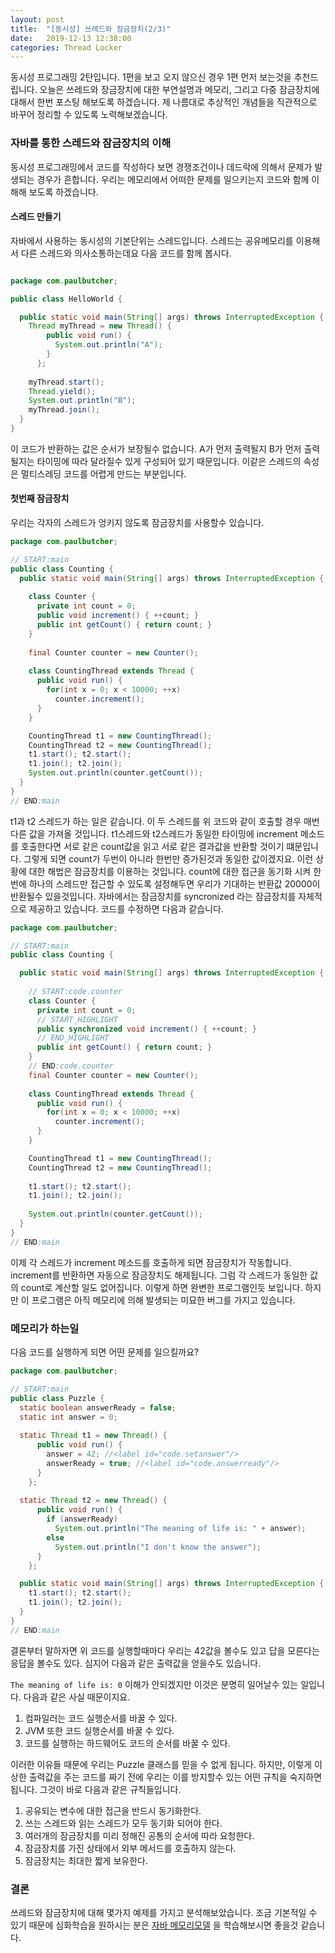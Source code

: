 ```yaml
---
layout: post
title:  "[동시성] 쓰레드와 잠금장치(2/3)"
date:   2019-12-13 12:38:00
categories: Thread Locker
---
```


동시성 프로그래밍 2탄입니다. 1편을 보고 오지 않으신 경우 1편 먼저 보는것을 추천드립니다. 오늘은 쓰레드와 장금장치에 대한 부연설명과 메모리, 그리고 다중 잠금장치에 대해서 한번 포스팅 해보도록 하겠습니다. 제 나름대로 추상적인 개념들을 직관적으로 바꾸어 정리할 수 있도록 노력해보겠습니다. 

### 자바를 통한 스레드와 잠금장치의 이해
동시성 프로그래밍에서 코드를 작성하다 보면 경쟁조건이나 데드락에 의해서 문제가 발생되는 경우가 흔합니다. 우리는 메모리에서 어떠한 문제를 일으키는지 코드와 함께 이해해 보도록 하겠습니다. 

#### 스레드 만들기
자바에서 사용하는 동시성의 기본단위는 스레드입니다. 스레드는 공유메모리를 이용해서 다른 스레드와 의사소통하는데요 다음 코드를 함께 봅시다.

```java

package com.paulbutcher;

public class HelloWorld {

  public static void main(String[] args) throws InterruptedException {
    Thread myThread = new Thread() {
        public void run() {
          System.out.println("A");
        }
      };
	  
    myThread.start();
    Thread.yield();
    System.out.println("B");
    myThread.join();
  }
}

```

이 코드가 반환하는 값은 순서가 보장될수 없습니다. A가 먼저 출력될지 B가 먼저 출력될지는 타이밍에 따라 달라질수 있게 구성되어 있기 때문입니다. 이같은 스레드의 속성은 멀티스레딩 코드를 어렵게 만드는 부분입니다.

#### 첫번째 잠금장치
우리는 각자의 스레드가 엉키지 않도록 잠금장치를 사용할수 있습니다.

```java
package com.paulbutcher;

// START:main
public class Counting {
  public static void main(String[] args) throws InterruptedException {
	  
    class Counter {
      private int count = 0;
      public void increment() { ++count; }
      public int getCount() { return count; }
    }
    
    final Counter counter = new Counter();
    
    class CountingThread extends Thread {
      public void run() {
        for(int x = 0; x < 10000; ++x)
          counter.increment();
      }
    }

    CountingThread t1 = new CountingThread();
    CountingThread t2 = new CountingThread();
    t1.start(); t2.start();
    t1.join(); t2.join();
    System.out.println(counter.getCount());
  }
}
// END:main

```

t1과 t2 스레드가 하는 일은 같습니다. 이 두 스레드를 위 코드와 같이 호출할 경우 매번 다른 값을 가져올 것입니다. t1스레드와 t2스레드가 동일한 타이밍에 increment 메소드를 호출한다면 서로 같은 count값을 읽고 서로 같은 결과값을 반환할 것이기 떄문입니다. 그렇게 되면 count가 두번이 아니라 한번만 증가된것과 동일한 값이겠지요. 이런 상황에 대한 해법은 잠금장치를 이용하는 것입니다. count에 대한 접근을 동기화 시켜 한번에 하나의 스레드만 접근할 수 있도록 설정해두면 우리가 기대하는 반환값 20000이 반환될수 있을것입니다. 자바에서는 잠금장치를 syncronized 라는 잠금장치를 자체적으로 제공하고 있습니다. 코드를 수정하면 다음과 같습니다.

```java
package com.paulbutcher;

// START:main
public class Counting {

  public static void main(String[] args) throws InterruptedException {
    
    // START:code.counter
    class Counter {
      private int count = 0;
      // START_HIGHLIGHT
      public synchronized void increment() { ++count; }
      // END_HIGHLIGHT
      public int getCount() { return count; }
    }
    // END:code.counter
    final Counter counter = new Counter();
    
    class CountingThread extends Thread {
      public void run() {
        for(int x = 0; x < 10000; ++x)
          counter.increment();
      }
    }

    CountingThread t1 = new CountingThread();
    CountingThread t2 = new CountingThread();
    
    t1.start(); t2.start();
    t1.join(); t2.join();
    
    System.out.println(counter.getCount());
  }
}
// END:main

```

이제 각 스레드가 increment 메소드를 호출하게 되면 잠금장치가 작동합니다. increment를 반환하면 자동으로 잠금장치도 해제됩니다. 그럼 각 스레드가 동일한 값의 count로 계산할 일도 없어집니다. 이렇게 하면 완변한 프로그램인듯 보입니다. 하지만 이 프로그램은 아직 메모리에 의해 발생되는 미묘한 버그를 가지고 있습니다.

### 메모리가 하는일

다음 코드를 실행하게 되면 어떤 문제를 일으킬까요?

```java
package com.paulbutcher;

// START:main
public class Puzzle {
  static boolean answerReady = false;
  static int answer = 0;
  
  static Thread t1 = new Thread() {
      public void run() {
        answer = 42; //<label id="code.setanswer"/>
        answerReady = true; //<label id="code.answerready"/>
      }
    };
    
  static Thread t2 = new Thread() {
      public void run() {
        if (answerReady)
          System.out.println("The meaning of life is: " + answer);
        else
          System.out.println("I don't know the answer");
      }
    };

  public static void main(String[] args) throws InterruptedException {
    t1.start(); t2.start();
    t1.join(); t2.join();
  }
}
// END:main
```
결론부터 말하자면 위 코드를 실행할때마다 우리는 42값을 볼수도 있고 답을 모른다는 응답을 볼수도 있다. 심지어 다음과 같은 출력값을 얻을수도 있습니다.

``
The meaning of life is: 0
``
이해가 안되겠지만 이것은 분명히 일어날수 있는 일입니다. 다음과 같은 사실 때문이지요.
1. 컴파일러는 코드 실행순서를 바꿀 수 있다.
2. JVM 또한 코드 실행순서를 바꿀 수 있다.
3. 코드를 실행하는 하드웨어도 코드의 순서를 바꿀 수 있다.

이러한 이유들 때문에 우리는 Puzzle 클래스를 믿을 수 없게 됩니다. 하지만, 이렇게 이상한 출력값을 주는 코드를 짜기 전에 우리는 이를 방지할수 있는 어떤 규칙을 숙지하면 됩니다. 그것이 바로 다음과 같은 규칙들입니다.

1. 공유되는 변수에 대한 접근을 반드시 동기화한다.
2. 쓰는 스레드와 읽는 스레드가 모두 동기화 되어야 한다.
3. 여러개의 잠금장치를 미리 정해진 공통의 순서에 따라 요청한다.
4. 잠금장치를 가진 상태에서 외부 메서드를 호출하지 않는다.
5. 잠금장치는 최대한 짧게 보유한다.

### 결론
쓰레드와 잠금장치에 대해 몇가지 예제를 가지고 분석해보았습니다. 조금 기본적일 수 있기 때문에 심화학습을 원하시는 분은 [자바 메모리모델](https://parkcheolu.tistory.com/14) 을 학습해보시면 좋을것 같습니다.


